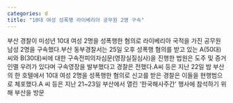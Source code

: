 ```yaml
---
categories: d
title: "10대 여성 성폭행 라이베리아 공무원 2명 구속"
---
```

부산 경찰이 미성년 10대 여성 2명을 성폭행한 혐의로 라이베리아 국적을 가진 공무원 남성 2명을 구속했다.부산 동부경찰서는 25일 오후 성폭행 혐의를 받고 있는 A(50대)씨와 B(30대)씨에 대한 구속전피의자심문(영장실질심사)을 진행한 법원은 도주 및 증거인멸 우려가 있다며 구속영장을 발부했다고 경찰은 전했다.A씨 등은 지난 22일 밤 부산의 한 호텔에서 10대 여성 2명을 성폭행한 혐의로 신고를 받은 경찰은 이들을 현행범으로 체포했다.A 씨 등은 지난 21~23일 부산에서 열린 ‘한국해사주간’ 행사에 참석하기 위해 부산을 방문